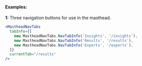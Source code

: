#### Examples:

__1:__ Three navigation buttons for use in the masthead.

```jsx
<MastheadNavTabs
  tabInfo={[
    new MastheadNavTabs.NavTabInfo('Insights', '/insights'),
    new MastheadNavTabs.NavTabInfo('Results', '/results'),
    new MastheadNavTabs.NavTabInfo('Experts', '/experts'),
  ]}
  currentTab="/results"
/>
```
